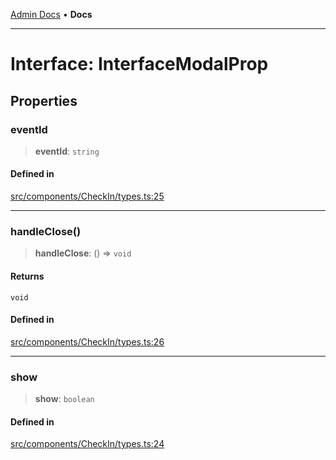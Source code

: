 [Admin Docs](/) • **Docs**

***

# Interface: InterfaceModalProp

## Properties

### eventId

> **eventId**: `string`

#### Defined in

[src/components/CheckIn/types.ts:25](https://github.com/PalisadoesFoundation/talawa-admin/blob/main/src/components/CheckIn/types.ts#L25)

***

### handleClose()

> **handleClose**: () => `void`

#### Returns

`void`

#### Defined in

[src/components/CheckIn/types.ts:26](https://github.com/PalisadoesFoundation/talawa-admin/blob/main/src/components/CheckIn/types.ts#L26)

***

### show

> **show**: `boolean`

#### Defined in

[src/components/CheckIn/types.ts:24](https://github.com/PalisadoesFoundation/talawa-admin/blob/main/src/components/CheckIn/types.ts#L24)
